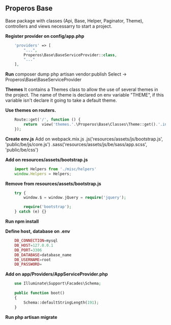 ## Properos Base

Base package with classes (Api, Base, Helper, Paginator, Theme), controllers and views necessarry to start a project. 

**Register provider on config/app.php**
```php
    'providers' => [
        "...",
        Properos\Base\BaseServiceProvider::class,
        "..."
    ],
```
**Run**
    composer dump
    php artisan vendor:publish 
Select -> Properos\Base\BaseServiceProvider

**Themes**
It contains a Themes class to allow the use of several themes in the project. The name of theme is declared on env variable "THEME", if this variable isn't declare it going to take a default theme.

**Use themes on routers.**
```php
    Route::get('/', function () {
        return  view('themes.'.\Properos\Base\Classes\Theme::get().'.index')->with(['theme'=>\Properos\Base\Classes\Theme::get()]);
    });
```
**Create env.js**
Add on webpack.mix.js
.js('resources/assets/js/bootstrap.js', 'public/be/js/core.js')
.sass('resources/assets/js/be/sass/app.scss', 'public/be/css')

**Add on resources/assets/bootstrap.js**
```js
    import Helpers from './misc/helpers'
    window.Helpers = Helpers;
```
**Remove from resources/assets/bootstrap.js**
```php
    try {
        window.$ = window.jQuery = require('jquery');

        require('bootstrap');
    } catch (e) {}
```

**Run npm install**

**Define host, database on .env**
```php
    DB_CONNECTION=mysql
    DB_HOST=127.0.0.1
    DB_PORT=3306
    DB_DATABASE=database_name
    DB_USERNAME=root
    DB_PASSWORD=
```

**Add on app/Providers/AppServiceProvider.php**
```php
    use Illuminate\Support\Facades\Schema;
    
    public function boot()
    {
        Schema::defaultStringLength(191);
    }
```
**Run php artisan migrate**
